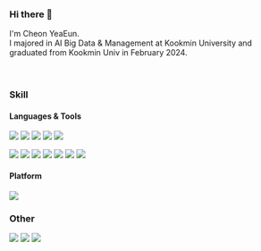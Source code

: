 ### Hi there 👋

I'm Cheon YeaEun.<br>
I majored in AI Big Data & Management at Kookmin University and graduated from Kookmin Univ in February 2024.
<br><br><br>

### Skill
#### Languages & Tools
<a><img src="https://img.shields.io/badge/Python-3776AB?style=flat-square&logo=Python&logoColor=white"/>
<img src="https://img.shields.io/badge/Pytorch-EE4C2C?style=flat-square&logo=Pytorch&logoColor=white"/>
<img src="https://img.shields.io/badge/R-276DC3?style=flat-square&logo=R&logoColor=white"/>
<img src="https://img.shields.io/badge/Java-259797?style=flat-square&logo=java&logoColor=white"/>
<img src="https://img.shields.io/badge/C-A8B9CC?style=flat-square&logo=c&logoColor=white"/></a>

<a><img src="https://img.shields.io/badge/ Jupyter Notebook-F37626?style=flat-square&logo=jupyter&logoColor=white"/>
<img src="https://img.shields.io/badge/Google Colab-F9AB00?style=flat-square&logo=googlecolab&logoColor=white"/>
<img src="https://img.shields.io/badge/Anaconda-44A833?style=flat-square&logo=anaconda&logoColor=white"/>
<img src="https://img.shields.io/badge/VS Code-007ACC?style=flat-square&logo=visualstudiocode&logoColor=white"/>
<img src="https://img.shields.io/badge/Eclipse IDE-2C2255?style=flat-square&logo=eclipseide&logoColor=white"/>
<img src="https://img.shields.io/badge/MySQL-4479A1?style=flat-square&logo=mysql&logoColor=white"/>
<img src="https://img.shields.io/badge/R Studio-75AADB?style=flat-square&logo=rstudio&logoColor=white"/></a>

#### Platform
<img src="https://img.shields.io/badge/Windows-0078D4?style=flat-square&logo=windows&logoColor=white"/>
<br>

### Other
<a href="mailto:tpdk9556@gmail.com">
  <img src="https://img.shields.io/badge/tpdk9556@gmail.com-F8F8F8?style=flat-square&logo=Gmail&logoColor=EA4335"/></a>
<a href="https://www.notion.so/skyxnn/About-Me-07d503f422594c9683c0f53c8339cdac?pvs=4">
  <img src="https://img.shields.io/badge/Notion-000000?style=flat-square&logo=notion&logoColor=white"/></a>
<a href="https://github.com/skyxnn">
  <img src="https://img.shields.io/badge/Github-181717?style=flat-square&logo=github&logoColor=white"/></a>
